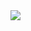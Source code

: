<a href="https://portal.azure.com/#create/Microsoft.Template/uri/https%3A%2F%2Fraw.githubusercontent.com%2Fwadstromtech%2Fsentinel%2Fmaster%2FPlaybooks%2FRecordedFuture%2FtiIndicators%2FDomain%20TI%2FDomainC2DNS%2FAlerting%2Ftemplate.json" target="_blank">
    <img src="https://aka.ms/deploytoazurebutton""/>
</a>

